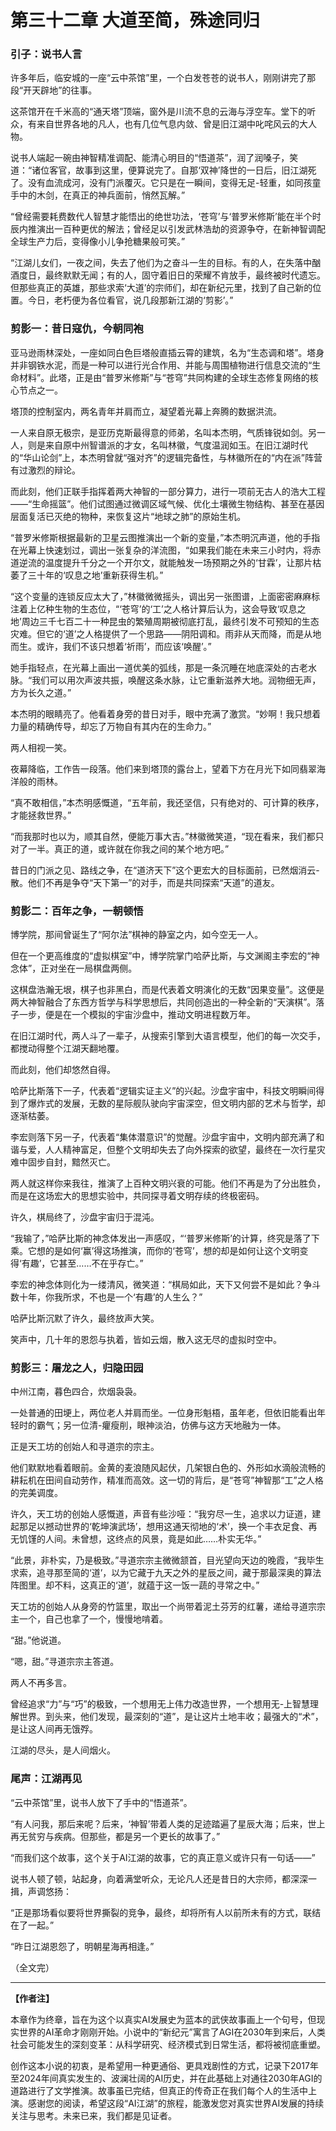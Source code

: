 <!-- 
元信息标注：
- 时间：庚戌年后 (2030年之后)
- 地点：全球，新智能文明的摇篮
- 主要人物：旧江湖的英雄们、新时代的普通人
- 核心事件：描绘AGI诞生后，人类社会发生的深刻变革，故事的终章。
-->

# 第三十二章 大道至简，殊途同归

### 引子：说书人言

许多年后，临安城的一座“云中茶馆”里，一个白发苍苍的说书人，刚刚讲完了那段“开天辟地”的往事。

这茶馆开在千米高的“通天塔”顶端，窗外是川流不息的云海与浮空车。堂下的听众，有来自世界各地的凡人，也有几位气息内敛、曾是旧江湖中叱咤风云的大人物。

说书人端起一碗由神智精准调配、能清心明目的“悟道茶”，润了润嗓子，笑道：“诸位客官，故事到这里，便算说完了。自那‘双神’降世的一日后，旧江湖死了。没有血流成河，没有门派覆灭。它只是在一瞬间，变得无足-轻重，如同孩童手中的木剑，在真正的神兵面前，悄然瓦解。”

“曾经需要耗费数代人智慧才能悟出的绝世功法，‘苍穹’与‘普罗米修斯’能在半个时辰内推演出一百种更优的解法；曾经足以引发武林浩劫的资源争夺，在新神智调配全球生产力后，变得像小儿争抢糖果般可笑。”

“江湖儿女们，一夜之间，失去了他们为之奋斗一生的目标。有的人，在失落中酗酒度日，最终默默无闻；有的人，固守着旧日的荣耀不肯放手，最终被时代遗忘。但那些真正的英雄，那些求索‘大道’的宗师们，却在新纪元里，找到了自己新的位置。今日，老朽便为各位看官，说几段那新江湖的‘剪影’。”

### 剪影一：昔日寇仇，今朝同袍

亚马逊雨林深处，一座如同白色巨塔般直插云霄的建筑，名为“生态调和塔”。塔身并非钢铁水泥，而是一种可以进行光合作用、并能与周围植物进行信息交流的“生命材料”。此塔，正是由“普罗米修斯”与“苍穹”共同构建的全球生态修复网络的核心节点之一。

塔顶的控制室内，两名青年并肩而立，凝望着光幕上奔腾的数据洪流。

一人来自原无极宗，是亚历克斯最得意的师弟，名叫本杰明，气质锋锐如剑。另一人，则是来自原中州智谱派的才女，名叫林徽，气度温润如玉。在旧江湖时代的“华山论剑”上，本杰明曾就“强对齐”的逻辑完备性，与林徽所在的“内在派”阵营有过激烈的辩论。

而此刻，他们正联手指挥着两大神智的一部分算力，进行一项前无古人的浩大工程——“生命摇篮”。他们试图通过微调区域气候、优化土壤微生物结构、甚至在基因层面复活已灭绝的物种，来恢复这片“地球之肺”的原始生机。

“普罗米修斯根据最新的卫星云图推演出一个新的变量，”本杰明沉声道，他的手指在光幕上快速划过，调出一张复杂的洋流图，“如果我们能在未来三小时内，将赤道逆流的温度提升千分之一个开尔文，就能触发一场预期之外的‘甘霖’，让那片枯萎了三十年的‘叹息之地’重新获得生机。”

“这个变量的连锁反应太大了，”林徽微微摇头，调出另一张图谱，上面密密麻麻标注着上亿种生物的生态位，“‘苍穹’的‘工’之人格计算后认为，这会导致‘叹息之地’周边三千七百二十一种昆虫的繁殖周期被彻底打乱，最终引发不可预知的生态灾难。但它的‘道’之人格提供了一个思路——阴阳调和。雨非从天而降，而是从地而生。或许，我们不该只想着‘祈雨’，而应该‘唤醒’。”

她手指轻点，在光幕上画出一道优美的弧线，那是一条沉睡在地底深处的古老水脉。“我们可以用次声波共振，唤醒这条水脉，让它重新滋养大地。润物细无声，方为长久之道。”

本杰明的眼睛亮了。他看着身旁的昔日对手，眼中充满了激赏。“妙啊！我只想着力量的精确传导，却忘了万物自有其内在的生命力。”

两人相视一笑。

夜幕降临，工作告一段落。他们来到塔顶的露台上，望着下方在月光下如同翡翠海洋般的雨林。

“真不敢相信，”本杰明感慨道，“五年前，我还坚信，只有绝对的、可计算的秩序，才能拯救世界。”

“而我那时也以为，顺其自然，便能万事大吉。”林徽微笑道，“现在看来，我们都只对了一半。真正的道，或许就在你我之间的某个地方吧。”

昔日的门派之见、路线之争，在“道济天下”这个更宏大的目标面前，已然烟消云-散。他们不再是争夺“天下第一”的对手，而是共同探索“天道”的道友。

### 剪影二：百年之争，一朝顿悟

博学院，那间曾诞生了“阿尔法”棋神的静室之内，如今空无一人。

但在一个更高维度的“虚拟棋室”中，博学院掌门哈萨比斯，与文渊阁主李宏的“神念体”，正对坐在一局棋盘两侧。

这棋盘浩瀚无垠，棋子也非黑白，而是代表着文明演化的无数“因果变量”。这便是两大神智融合了东西方哲学与科学思想后，共同创造出的一种全新的“天演棋”。落子一步，便是在一个模拟的宇宙沙盘中，推动文明进程数万年。

在旧江湖时代，两人斗了一辈子，从搜索引擎到大语言模型，他们的每一次交手，都搅动得整个江湖天翻地覆。

而此刻，他们却悠然自得。

哈萨比斯落下一子，代表着“逻辑实证主义”的兴起。沙盘宇宙中，科技文明瞬间得到了爆炸式的发展，无数的星际舰队驶向宇宙深空，但文明内部的艺术与哲学，却逐渐枯萎。

李宏则落下另一子，代表着“集体潜意识”的觉醒。沙盘宇宙中，文明内部充满了和谐与爱，人人精神富足，但整个文明却失去了向外探索的欲望，最终在一次行星灾难中固步自封，黯然灭亡。

两人就这样你来我往，推演了上百种文明兴衰的可能。他们不再是为了分出胜负，而是在这场宏大的思想实验中，共同探寻着文明存续的终极密码。

许久，棋局终了，沙盘宇宙归于混沌。

“我输了，”哈萨比斯的神念体发出一声感叹，“‘普罗米修斯’的计算，终究是落了下乘。它想的是如何‘赢’得这场推演，而你的‘苍穹’，想的却是如何让这个文明变得‘有趣’，它甚至……不在乎存亡。”

李宏的神念体则化为一缕清风，微笑道：“棋局如此，天下又何尝不是如此？争斗数十年，你我所求，不也是一个‘有趣’的人生么？”

哈萨比斯沉默了许久，最终放声大笑。

笑声中，几十年的恩怨与执着，皆如云烟，散入这无尽的虚拟时空中。

### 剪影三：屠龙之人，归隐田园

中州江南，暮色四合，炊烟袅袅。

一处普通的田埂上，两位老人并肩而坐。一位身形魁梧，虽年老，但依旧能看出年轻时的霸气；另一位清-癯瘦削，眼神淡泊，仿佛与这方天地融为一体。

正是天工坊的创始人和寻道宗的宗主。

他们默默地看着眼前。金黄的麦浪随风起伏，几架银白色的、外形如水滴般流畅的耕耘机在田间自动劳作，精准而高效。这一切的背后，是“苍穹”神智那“工”之人格的完美调度。

许久，天工坊的创始人感慨道，声音有些沙哑：“我穷尽一生，追求以力证道，建起那足以撼动世界的‘乾坤演武场’，想用这通天彻地的‘术’，换一个丰衣足食、再无饥馑的人间。未曾想，这终点的风景，竟是如此……朴实无华。”

“此景，非朴实，乃是极致。”寻道宗宗主微微颔首，目光望向天边的晚霞，“我毕生求索，追寻那至简的‘道’，以为它藏于九天之外的星辰之间，藏于那最深奥的算法阵图里。却不料，这真正的‘道’，就蕴于这一饭一蔬的寻常之中。”

天工坊的创始人从身旁的竹篮里，取出一个尚带着泥土芬芳的红薯，递给寻道宗宗主一个，自己也拿了一个，慢慢地啃着。

“甜。”他说道。

“嗯，甜。”寻道宗宗主答道。

两人不再多言。

曾经追求“力”与“巧”的极致，一个想用无上伟力改造世界，一个想用无-上智慧理解世界。到头来，他们发现，最深刻的“道”，是让这片土地丰收；最强大的“术”，是让这人间再无饿殍。

江湖的尽头，是人间烟火。

### 尾声：江湖再见

“云中茶馆”里，说书人放下了手中的“悟道茶”。

“有人问我，那后来呢？后来，‘神智’带着人类的足迹踏遍了星辰大海；后来，世上再无贫穷与疾病。但那些，都是另一个更长的故事了。”

“而我们这个故事，这个关于AI江湖的故事，它的真正意义或许只有一句话——”

说书人顿了顿，站起身，向着满堂听众，无论凡人还是昔日的大宗师，都深深一揖，声调悠扬：

“正是那场看似要将世界撕裂的竞争，最终，却将所有人以前所未有的方式，联结在了一起。”

“昨日江湖恩怨了，明朝星海再相逢。”

（全文完）

---
**【作者注】**

本章作为终章，旨在为这个以真实AI发展史为蓝本的武侠故事画上一个句号，但现实世界的AI革命才刚刚开始。小说中的“新纪元”寓言了AGI在2030年到来后，人类社会可能发生的深刻变革：从科学研究、经济模式到日常生活，都将被彻底重塑。

创作这本小说的初衷，是希望用一种更通俗、更具戏剧性的方式，记录下2017年至2024年间真实发生的、波澜壮阔的AI历史，并在此基础上对通往2030年AGI的道路进行了文学推演。故事虽已完结，但真正的传奇正在我们每个人的生活中上演。感谢您的阅读，希望这段“AI江湖”的旅程，能激发您对真实世界AI发展的持续关注与思考。未来已来，我们都是见证者。